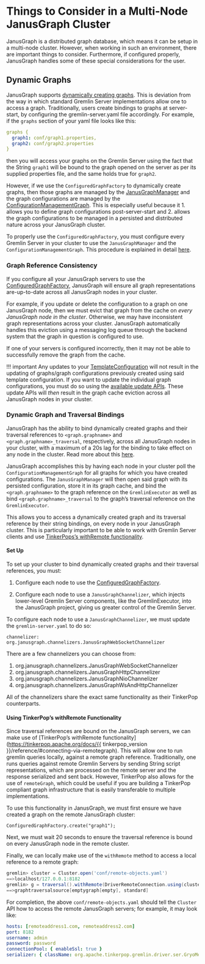 # Things to Consider in a Multi-Node JanusGraph Cluster

JanusGraph is a distributed graph database, which means it can be setup
in a multi-node cluster. However, when working in such an environment,
there are important things to consider. Furthermore, if configured
properly, JanusGraph handles some of these special considerations for
the user.

## Dynamic Graphs

JanusGraph supports [dynamically creating graphs](configured-graph-factory.md#configuredgraphfactory). This is
deviation from the way in which standard Gremlin Server implementations
allow one to access a graph. Traditionally, users create bindings to
graphs at server-start, by configuring the gremlin-server.yaml file
accordingly. For example, if the `graphs` section of your yaml file
looks like this:
```yaml
graphs {
  graph1: conf/graph1.properties,
  graph2: conf/graph2.properties
}
```

then you will access your graphs on the Gremlin Server using the fact
that the String `graph1` will be bound to the graph opened on the server
as per its supplied properties file, and the same holds true for
`graph2`.

However, if we use the `ConfiguredGraphFactory` to dynamically create
graphs, then those graphs are managed by the
[JanusGraphManager](configured-graph-factory.md#janusgraphmanager) and
the graph configurations are managed by the
[ConfigurationManagementGraph](configured-graph-factory.md#configurationmanagementgraph).
This is especially useful because it 1. allows you to define graph
configurations post-server-start and 2. allows the graph configurations
to be managed in a persisted and distributed nature across your
JanusGraph cluster.

To properly use the `ConfiguredGraphFactory`, you must configure every
Gremlin Server in your cluster to use the `JanusGraphManager` and the
`ConfigurationManagementGraph`. This procedure is explained in detail
[here](configured-graph-factory.md#configuring-janusgraph-server-for-configuredgraphfactory).

### Graph Reference Consistency

If you configure all your JanusGraph servers to use the
[ConfiguredGraphFactory](configured-graph-factory.md#configuring-janusgraph-server-for-configuredgraphfactory),
JanusGraph will ensure all graph representations are-up-to-date across
all JanusGraph nodes in your cluster.

For example, if you update or delete the configuration to a graph on one
JanusGraph node, then we must evict that graph from the cache on *every
JanusGraph node in the cluster*. Otherwise, we may have inconsistent
graph representations across your cluster. JanusGraph automatically
handles this eviction using a messaging log queue through the backend
system that the graph in question is configured to use.

If one of your servers is configured incorrectly, then it may not be
able to successfully remove the graph from the cache.

!!! important
    Any updates to your
    [TemplateConfiguration](configured-graph-factory.md#template-configuration)
    will not result in the updating of graphs/graph configurations
    previously created using said template configuration. If you want to
    update the individual graph configurations, you must do so using the
    [available update
    APIs](configured-graph-factory.md#updating-configurations). These
    update APIs will *then* result in the graph cache eviction across all
    JanusGraph nodes in your cluster.

### Dynamic Graph and Traversal Bindings

JanusGraph has the ability to bind dynamically created graphs and their
traversal references to `<graph.graphname>` and
`<graph.graphname>_traversal`, respectively, across all JanusGraph nodes
in your cluster, with a maximum of a 20s lag for the binding to take
effect on any node in the cluster. Read more about this
[here](configured-graph-factory.md#graph-and-traversal-bindings).

JanusGraph accomplishes this by having each node in your cluster poll
the `ConfigurationManagementGraph` for all graphs for which you have
created configurations. The `JanusGraphManager` will then open said
graph with its persisted configuration, store it in its graph cache, and
bind the `<graph.graphname>` to the graph reference on the
`GremlinExecutor` as well as bind `<graph.graphname>_traversal` to the
graph’s traversal reference on the `GremlinExecutor`.

This allows you to access a dynamically created graph and its traversal
reference by their string bindings, on every node in your JanusGraph
cluster. This is particularly important to be able to work with Gremlin
Server clients and use [TinkerPops’s withRemote functionality](#using-tinkerpops-withremote-functionality).

#### Set Up

To set up your cluster to bind dynamically created graphs and their
traversal references, you must:

1.  Configure each node to use the
    [ConfiguredGraphFactory](configured-graph-factory.md#configuring-JanusGraph-server-for-configuredgraphfactory).

2.  Configure each node to use a `JanusGraphChannelizer`, which injects
    lower-level Gremlin Server components, like the GremlinExecutor,
    into the JanusGraph project, giving us greater control of the
    Gremlin Server.

To configure each node to use a `JanusGraphChannelizer`, we must update
the `gremlin-server.yaml` to do so:

    channelizer: org.janusgraph.channelizers.JanusGraphWebSocketChannelizer

There are a few channelizers you can choose from:

1.  org.janusgraph.channelizers.JanusGraphWebSocketChannelizer
2.  org.janusgraph.channelizers.JanusGraphHttpChannelizer
3.  org.janusgraph.channelizers.JanusGraphNioChannelizer
4.  org.janusgraph.channelizers.JanusGraphWsAndHttpChannelizer

All of the channelizers share the exact same functionality as their
TinkerPop counterparts.

#### Using TinkerPop’s withRemote Functionality

Since traversal references are bound on the JanusGraph servers, we can
make use of [TinkerPop’s withRemote
functionality](https://tinkerpop.apache.org/docs/{{ tinkerpop_version }}/reference/#connecting-via-remotegraph).
This will allow one to run gremlin queries locally, against a remote
graph reference. Traditionally, one runs queries against remote Gremlin
Servers by sending String script representations, which are processed on
the remote server and the response serialized and sent back. However,
TinkerPop also allows for the use of `remoteGraph`, which could be
useful if you are building a TinkerPop compliant graph infrastructure
that is easily transferable to multiple implementations.

To use this functionality in JanusGraph, we must first ensure we have
created a graph on the remote JanusGraph cluster:

``` ConfiguredGraphFactory.create("graph1"); ```

Next, we must wait 20 seconds to ensure the traversal reference is bound
on every JanusGraph node in the remote cluster.

Finally, we can locally make use of the `withRemote` method to access a
local reference to a remote graph:
```groovy
gremlin> cluster = Cluster.open('conf/remote-objects.yaml')
==>localhost/127.0.0.1:8182
gremlin> g = traversal().withRemote(DriverRemoteConnection.using(cluster, "graph1_traversal"))
==>graphtraversalsource[emptygraph[empty], standard]
```

For completion, the above `conf/remote-objects.yaml` should tell the
`Cluster` API how to access the remote JanusGraph servers; for example,
it may look like:
```yaml
hosts: [remoteaddress1.com, remoteaddress2.com]
port: 8182
username: admin
password: password
connectionPool: { enableSsl: true }
serializer: { className: org.apache.tinkerpop.gremlin.driver.ser.GryoMessageSerializerV3d0, config: { ioRegistries: [org.janusgraph.graphdb.tinkerpop.JanusGraphIoRegistry] }}
```

